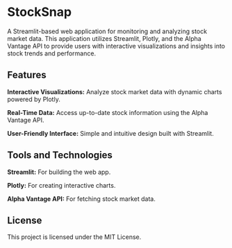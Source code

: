 # StockSnap
A Streamlit-based web application for monitoring and analyzing stock market data. This application utilizes Streamlit, Plotly, and the Alpha Vantage API to provide users with interactive visualizations and insights into stock trends and performance.

## Features
**Interactive Visualizations:** Analyze stock market data with dynamic charts powered by Plotly.  

**Real-Time Data:** Access up-to-date stock information using the Alpha Vantage API.  

**User-Friendly Interface:** Simple and intuitive design built with Streamlit.  


## Tools and Technologies  
**Streamlit:** For building the web app.  

**Plotly:** For creating interactive charts.  

**Alpha Vantage API:** For fetching stock market data.  


## License
This project is licensed under the MIT License.  
